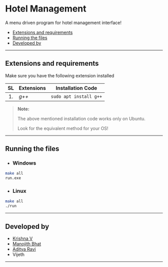 # Hotel Management
  
  A menu driven program for hotel management interface!
  
  - [Extensions and requirements](#extensions-and-requirements)
  - [Running the files](#running-the-files)
  - [Developed by](#developed-by)

---

## Extensions and requirements

Make sure you have the following extension installed

|  SL   | Extensions    | Installation Code         |
| :---: | ------------- | ------------------------- |
|  1.   | _g++_         | `sudo apt install g++`    |

> **Note:**
>
> The above mentioned installation code works only on Ubuntu.
>
> Look for the equivalent method for your OS!
 
 
 ---
 
## Running the files

- ### Windows
```bash
make all
run.exe
```

- ### Linux
```bash
make all
./run
```
---

## Developed by

- [Krishna V](https://github.com/pandfun)
- [Manojith Bhat](https://github.com/ManojithBhat)
- [Aditya Ravi](https://github.com/AdityaRavi7)
- Vijeth

---
